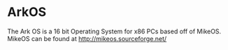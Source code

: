 # ArkOS
The Ark OS is a 16 bit Operating System for x86 PCs based off of MikeOS.
MikeOS can be found at http://mikeos.sourceforge.net/
